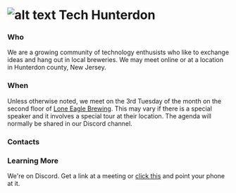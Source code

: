 # ![alt text][logo] Tech Hunterdon

### Who
We are a growing community of technology enthusists who like to exchange ideas and hang out in local breweries. We may meet online or at a location in Hunterdon county, New Jersey.

### When
Unless otherwise noted, we meet on the 3rd Tuesday of the month on the second floor of [Lone Eagle Brewing](https://www.google.com/maps/place/Lone+Eagle+Brewing/@40.5046289,-74.8651834,17z/data=!3m1!4b1!4m5!3m4!1s0x89c3f1489c909a65:0x15bcb8d81d39b381!8m2!3d40.5046125!4d-74.8628755). This may vary if there is a special speaker and it involves a special tour at their location. The agenda will normally be shared in our Discord channel.

### Contacts

### Learning More
We're on Discord. Get a link at a meeting or [click this](https://github.com/tech-hunterdon/marketing/blob/main/images/techhunterdon-qr-code-contrast.png) and point your phone at it.

[logo]: https://avatars.githubusercontent.com/u/117332291?s=400&u=4d807b1cf5cc267ffd4bad356037526ec391b550&v=4
